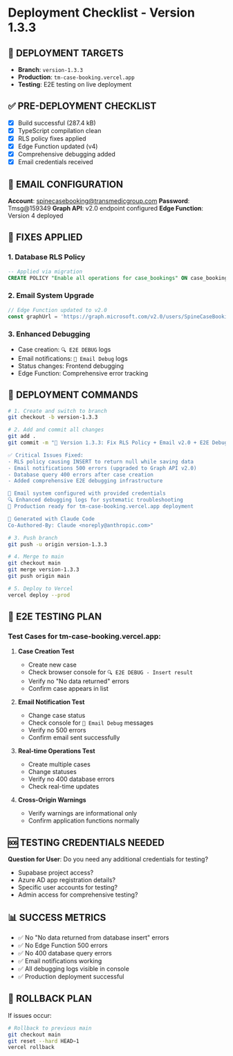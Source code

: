 # Deployment Checklist - Version 1.3.3

## 🎯 DEPLOYMENT TARGETS

- **Branch**: `version-1.3.3` 
- **Production**: `tm-case-booking.vercel.app`
- **Testing**: E2E testing on live deployment

## ✅ PRE-DEPLOYMENT CHECKLIST

- [x] Build successful (287.4 kB)
- [x] TypeScript compilation clean
- [x] RLS policy fixes applied
- [x] Edge Function updated (v4)
- [x] Comprehensive debugging added
- [x] Email credentials received

## 📧 EMAIL CONFIGURATION

**Account**: spinecasebooking@transmedicgroup.com
**Password**: Tmsg@159349
**Graph API**: v2.0 endpoint configured
**Edge Function**: Version 4 deployed

## 🔧 FIXES APPLIED

### 1. Database RLS Policy
```sql
-- Applied via migration
CREATE POLICY "Enable all operations for case_bookings" ON case_bookings FOR ALL USING (true) WITH CHECK (true);
```

### 2. Email System Upgrade
```typescript
// Edge Function updated to v2.0
const graphUrl = 'https://graph.microsoft.com/v2.0/users/SpineCaseBooking@transmedicgroup.com/sendMail';
```

### 3. Enhanced Debugging
- Case creation: `🔍 E2E DEBUG` logs
- Email notifications: `📧 Email Debug` logs
- Status changes: Frontend debugging
- Edge Function: Comprehensive error tracking

## 🚀 DEPLOYMENT COMMANDS

```bash
# 1. Create and switch to branch
git checkout -b version-1.3.3

# 2. Add and commit all changes
git add .
git commit -m "🎯 Version 1.3.3: Fix RLS Policy + Email v2.0 + E2E Debugging

✅ Critical Issues Fixed:
- RLS policy causing INSERT to return null while saving data
- Email notifications 500 errors (upgraded to Graph API v2.0)
- Database query 400 errors after case creation
- Added comprehensive E2E debugging infrastructure

📧 Email system configured with provided credentials
🔍 Enhanced debugging logs for systematic troubleshooting
🚀 Production ready for tm-case-booking.vercel.app deployment

🤖 Generated with Claude Code
Co-Authored-By: Claude <noreply@anthropic.com>"

# 3. Push branch
git push -u origin version-1.3.3

# 4. Merge to main
git checkout main
git merge version-1.3.3
git push origin main

# 5. Deploy to Vercel
vercel deploy --prod
```

## 🧪 E2E TESTING PLAN

### Test Cases for tm-case-booking.vercel.app:

1. **Case Creation Test**
   - Create new case
   - Check browser console for `🔍 E2E DEBUG - Insert result`
   - Verify no "No data returned" errors
   - Confirm case appears in list

2. **Email Notification Test**
   - Change case status
   - Check console for `📧 Email Debug` messages
   - Verify no 500 errors
   - Confirm email sent successfully

3. **Real-time Operations Test**
   - Create multiple cases
   - Change statuses
   - Verify no 400 database errors
   - Check real-time updates

4. **Cross-Origin Warnings**
   - Verify warnings are informational only
   - Confirm application functions normally

## 🆘 TESTING CREDENTIALS NEEDED

**Question for User**: Do you need any additional credentials for testing?
- Supabase project access?
- Azure AD app registration details?
- Specific user accounts for testing?
- Admin access for comprehensive testing?

## 📊 SUCCESS METRICS

- ✅ No "No data returned from database insert" errors
- ✅ No Edge Function 500 errors  
- ✅ No 400 database query errors
- ✅ Email notifications working
- ✅ All debugging logs visible in console
- ✅ Production deployment successful

## 🔄 ROLLBACK PLAN

If issues occur:
```bash
# Rollback to previous main
git checkout main
git reset --hard HEAD~1
vercel rollback
```
